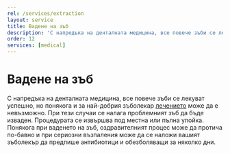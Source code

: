 ```yaml
---
rel: /services/extraction
layout: service
title: Вадене на зъб
description: 'С напредъка на денталната медицина, все повече зъби се лекуват успешно, но понякога и за най-добър зъболекар това е невъзможно. При тези случаи се налага те да бъдат извадени. Процедурата се извършва под местна или пълна упойка.'
order: 12
services: [medical]
---
```

# Вадене на зъб

С напредъка на денталната медицина, все повече зъби се лекуват успешно, но понякога и за най-добрия зъболекар [лечението](../../зъболекар/лечение-на-зъби.html "Лечение на зъби") може да е невъзможно. При тези случаи се налага проблемният зъб да бъде изваден. Процедурата се извършва под местна или пълна упойка. Понякога при ваденето на зъб, оздравителният процес може да протича по-бавно и при сериозни възпаления може да се наложи вашият зъболекър да предпише антибиотици и обезболяващи за няколко дни.
